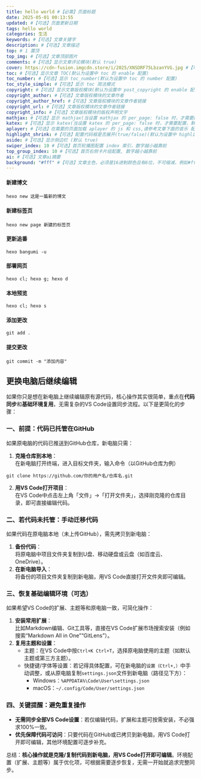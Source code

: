 ```yaml
---
title: hello world #【必需】页面标题
date: 2025-05-01 00:13:55
updated: #【可选】页面更新日期
tags: hello world
categories: 生活
keywords: #【可选】文章关键字
description: #【可选】文章描述
top: # 1 置顶
top_img: #【可选】文章顶部图片
comments: #【可选】显示文章评论模块(默认 true)
cover: https://cdn-fusion.imgcdn.store/i/2025/XNSDRF75LbzanYVG.jpg #【可选】文章缩略图(如果没有设置 top_img,文章页顶部将显示缩略图，可设为 false/图片地址/留空)
toc: #【可选】显示文章 TOC(默认为设置中 toc 的 enable 配置)
toc_number: #【可选】显示 toc_number(默认为设置中 toc 的 number 配置)
toc_style_simple: #【可选】显示 toc 简洁模式
copyright: #【可选】显示文章版权模块(默认为设置中 post_copyright 的 enable 配置)
copyright_author: #【可选】文章版权模块的文章作者
copyright_author_href: #【可选】文章版权模块的文章作者链接
copyright_url: #【可选】文章版权模块的文章作者链接
copyright_info: #【可选】文章版权模块的版权声明文字
mathjax: #【可选】显示 mathjax(当设置 mathjax 的 per_page: false 时，才需要配置，默认 false)
katex: #【可选】显示 katex(当设置 katex 的 per_page: false 时，才需要配置，默认 false)
aplayer: #【可选】在需要的页面加载 aplayer 的 js 和 css,请参考文章下面的音乐 配置
highlight_shrink: #【可选】配置代码框是否展开(true/false)(默认为设置中 highlight_shrink 的配置)
aside: #【可选】显示侧边栏 (默认 true)
swiper_index: 10 #【可选】首页轮播图配置 index 索引，数字越小越靠前
top_group_index: 10 #【可选】首页右侧卡片组配置, 数字越小越靠前
ai: #【可选】文章ai摘要
background: "#fff" #【可选】文章主色，必须是16进制颜色且有6位，不可缩减，例如#ffffff 不可写成#fff
---
```

#### 新建博文
```
hexo new 这是一篇新的博文
```
#### 新建标签页
```
hexo new page 新建的标签页
```
#### 更新追番
```
hexo bangumi -u 
```
#### 部署网页 
```
hexo cl; hexo g; hexo d
```
#### 本地预览
```
hexo cl; hexo s
```
#### 添加更改
```
git add .
```
#### 提交更改
```
git commit -m "添加内容"
```


## 更换电脑后继续编辑 
如果你只是想在新电脑上继续编辑原有源代码，核心操作其实很简单，重点在**代码同步**和**基础环境复用**，无需复杂的VS Code设置同步流程。以下是更简化的步骤：  


### 一、**前提：代码已托管在GitHub**  
如果原电脑的代码已推送到GitHub仓库，新电脑只需：  
1. **克隆仓库到本地**：  
在新电脑打开终端，进入目标文件夹，输入命令（以GitHub仓库为例）

`git clone https://github.com/你的用户名/仓库名.git`
  

2. **用VS Code打开项目**：  
   在VS Code中点击左上角「文件」→「打开文件夹」，选择刚克隆的仓库目录，即可直接编辑代码。  


### 二、**若代码未托管：手动迁移代码**  
如果代码在原电脑本地（未上传GitHub），需先拷贝到新电脑：  
1. **备份代码**：  
   将原电脑中项目文件夹复制到U盘、移动硬盘或云盘（如百度云、OneDrive）。  
2. **在新电脑导入**：  
   将备份的项目文件夹复制到新电脑，用VS Code直接打开文件夹即可编辑。  


### 三、**恢复基础编辑环境（可选）**  
如果希望VS Code的扩展、主题等和原电脑一致，可简化操作：  
1. **安装常用扩展**：  
   比如Markdown编辑、Git工具等，直接在VS Code扩展市场搜索安装（例如搜索“Markdown All in One”“GitLens”）。  
2. **复用主题和设置**：  
   - 主题：在VS Code中按`Ctrl+K Ctrl+T`，选择原电脑使用的主题（如默认主题或第三方主题）。  
   - 快捷键/字体等设置：若记得具体配置，可在新电脑的`设置（Ctrl+,）`中手动调整，或从原电脑复制`settings.json`文件到新电脑（路径见下方）：  
     - Windows：`%APPDATA%\Code\User\settings.json`  
     - macOS：`~/.config/Code/User/settings.json`  


### 四、**关键提醒：避免重复操作**  
- **无需同步全部VS Code设置**：若仅编辑代码，扩展和主题可按需安装，不必强求100%一致。  
- **优先保障代码可访问**：只要代码在GitHub或已拷贝到新电脑，用VS Code打开即可编辑，其他环境配置可逐步补充。  


总结：**核心操作就是克隆/复制代码到新电脑，用VS Code打开即可编辑**。环境配置（扩展、主题等）属于优化项，可根据需要逐步恢复，无需一开始就追求完整同步。